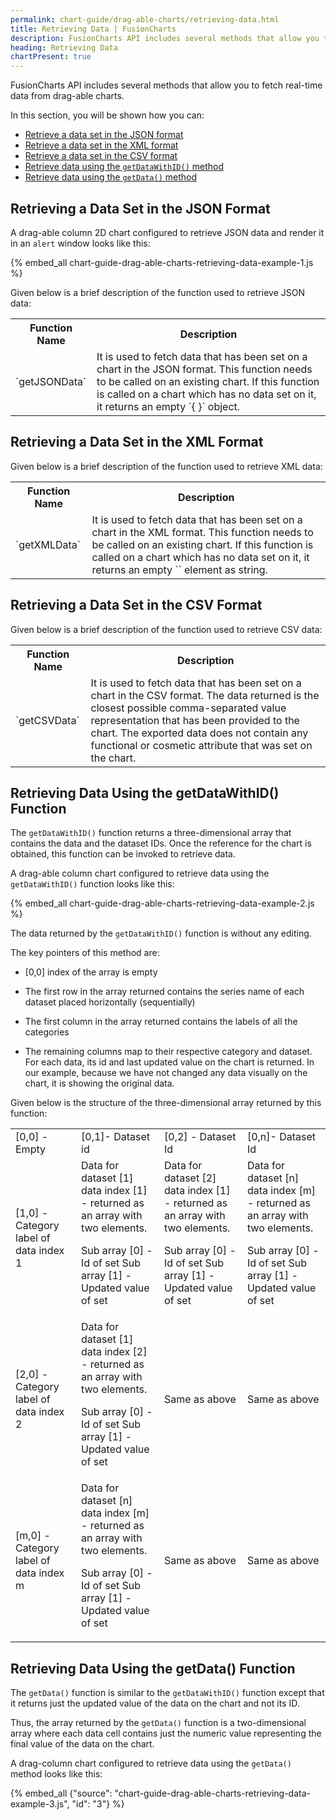 ```yaml
---
permalink: chart-guide/drag-able-charts/retrieving-data.html
title: Retrieving Data | FusionCharts
description: FusionCharts API includes several methods that allow you to fetch real-time data from drag-able charts.
heading: Retrieving Data
chartPresent: true
---
```


FusionCharts API includes several methods that allow you to fetch real-time data from drag-able charts.

In this section, you will be shown how you can:

* <a href="{{ site.baseurl }}chart-guide/drag-able-charts/retrieving-data.html#retrieving-a-data-set-in-the-json-format">Retrieve a data set in the JSON format</a>
* <a href="{{ site.baseurl }}chart-guide/drag-able-charts/retrieving-data.html#retrieving-a-data-set-in-the-xml-format">Retrieve a data set in the XML format</a>
* <a href="{{ site.baseurl }}chart-guide/drag-able-charts/retrieving-data.html#retrieving-a-data-set-in-the-csv-format">Retrieve a data set in the CSV format</a>
* <a href="{{ site.baseurl }}chart-guide/drag-able-charts/retrieving-data.html#retrieving-data-using-the-getdatawithid-function">Retrieve data using the `getDataWithID()` method</a>
* <a href="{{ site.baseurl }}chart-guide/drag-able-charts/retrieving-data.html#retrieving-data-using-the-getdata-function">Retrieve data using the `getData()` method</a>

## Retrieving a Data Set in the JSON Format

A drag-able column 2D chart configured to retrieve JSON data and render it in an `alert` window looks like this:

{% embed_all chart-guide-drag-able-charts-retrieving-data-example-1.js %}

Given below is a brief description of the function used to retrieve JSON data:

<table>
  <tr>
    <th>Function Name</th>
    <th>Description</th>
  </tr>
  <tr>
    <td>`getJSONData`</td>
    <td>It is used to fetch data that has been set on a chart in the JSON format. This function needs to be called on an existing chart. If this function is called on a chart which has no data set on it, it returns an empty `{ }` object.</td>
  </tr>
</table>


## Retrieving a Data Set in the XML Format

Given below is a brief description of the function used to retrieve XML data:

<table>
  <tr>
    <th>Function Name</th>
    <th>Description</th>
  </tr>
  <tr>
    <td>`getXMLData`</td>
    <td>It is used to fetch data that has been set on a chart in the XML format. This function needs to be called on an existing chart. If this function is called on a chart which has no data set on it, it returns an empty `<chart />` element as string.</td>
  </tr>
</table>


## Retrieving a Data Set in the CSV Format

Given below is a brief description of the function used to retrieve CSV data:

<table>
  <tr>
    <th>Function Name</th>
    <th>Description</th>
  </tr>
  <tr>
    <td>`getCSVData`</td>
    <td>It is used to fetch data that has been set on a chart in the CSV format. The data returned is the closest possible comma-separated value representation that has been provided to the chart. The exported data does not contain any functional or cosmetic attribute that was set on the chart.</td>
  </tr>
</table>


## Retrieving Data Using the getDataWithID() Function

The `getDataWithID()` function returns a three-dimensional array that contains the data and the dataset IDs. Once the reference for the chart is obtained, this function can be invoked to retrieve data.

A drag-able column chart configured to retrieve data using the `getDataWithID()` function looks like this:

{% embed_all chart-guide-drag-able-charts-retrieving-data-example-2.js %}

The data returned by the `getDataWithID()` function is without any editing.

The key pointers of this method are:

* [0,0] index of the array is empty

* The first row in the array returned contains the series name of each dataset placed horizontally (sequentially)

* The first column in the array returned contains the labels of all the categories

* The remaining columns map to their respective category and dataset. For each data, its id and last updated value on the chart is returned. In our example, because we have not changed any data visually on the chart, it is showing the original data.

Given below is the structure of the three-dimensional array returned by this function:

<table>
  <tr>
    <td>[0,0] - Empty</td>
    <td>[0,1]- Dataset id</td>
    <td>[0,2] - Dataset Id</td>
    <td>[0,n]- Dataset Id</td>
  </tr>
  <tr>
    <td>[1,0] - Category label of data index 1</td>
    <td>Data for dataset [1] data index [1] - returned as an array with two elements.

Sub array [0] - Id of set
Sub array [1] - Updated value of set
</td>
    <td>Data for dataset [2] data index [1] - returned as an array with two elements.

Sub array [0] - Id of set
Sub array [1] - Updated value of set
</td>
    <td>Data for dataset [n] data index [m] - returned as an array with two elements.

Sub array [0] - Id of set
Sub array [1] - Updated value of set
</td>
  </tr>
  <tr>
    <td>[2,0] - Category label of data index 2 </td>
    <td>Data for dataset [1] data index [2] - returned as an array with two elements.

Sub array [0] - Id of set
Sub array [1] - Updated value of set
</td>
    <td>Same as above </td>
    <td>Same as above </td>
  </tr>
  <tr>
    <td>[m,0] - Category label of data index m</td>
    <td>Data for dataset [n] data index [m] - returned as an array with two elements.

Sub array [0] - Id of set
Sub array [1] - Updated value of set
</td>
    <td>Same as above </td>
    <td>Same as above </td>
  </tr>
</table>


## Retrieving Data Using the getData() Function

The `getData()` function is similar to the `getDataWithID()` function except that it returns just the updated value of the data on the chart and not its ID.

Thus, the array returned by the `getData()` function is a two-dimensional array where each data cell contains just the numeric value representing the final value of the data on the chart.

A drag-column chart configured to retrieve data using the `getData()` method looks like this:

{% embed_all {"source": "chart-guide-drag-able-charts-retrieving-data-example-3.js", "id": "3"} %}